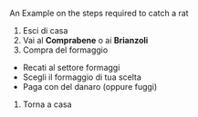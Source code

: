 An Example on the steps required to catch a rat

1. Esci di casa
1. Vai al **Comprabene** o ai **Brianzoli**
1. Compra del formaggio
  - Recati al settore formaggi
  - Scegli il formaggio di tua scelta
  - Paga con del danaro (oppure fuggi)
1. Torna a casa
